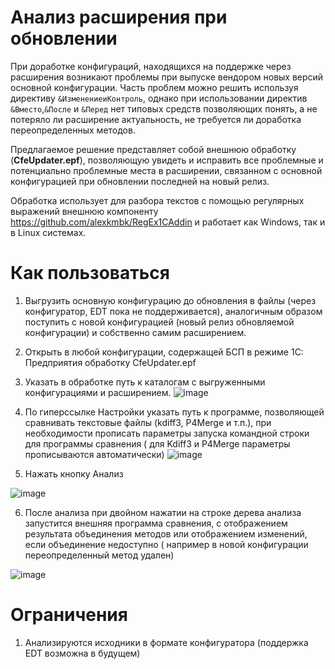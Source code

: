 # Анализ расширения при обновлении
При доработке конфигураций, находящихся на поддержке через расширения возникают проблемы при выпуске вендором новых версий основной конфигурации.
Часть проблем можно решить используя директиву ```&ИзменениеиКонтроль```, однако при использовании директив ```&Вместо```,```&После``` и ```&Перед``` нет типовых средств позволяющих понять, а не потеряло ли расширение актуальность, не требуется ли доработка переопределенных методов.
<br>

Предлагаемое решение представляет собой внешнюю обработку (**CfeUpdater.epf**), позволяющую увидеть и исправить все проблемные и потенциально проблемные места в расширении, связанном с основной конфигурацией при обновлении последней на новый релиз.
<br>

Обработка использует для разбора текстов с помощью регулярных выражений внешнюю компоненту https://github.com/alexkmbk/RegEx1CAddin и работает как Windows, так и в Linux системах.
# Как пользоваться
1. Выгрузить основную конфигурацию до обновления в файлы (через конфигуратор, EDT пока не поддерживается), аналогичным образом поступить с новой конфигурацией (новый релиз обновляемой конфигурации) и собственно самим расширением.
2. Открыть в любой конфигурации, содержащей БСП в режиме 1С: Предприятия обработку CfeUpdater.epf
3. Указать в обработке путь к каталогам с выгруженными конфигурациями и расширением.
![image](https://user-images.githubusercontent.com/6578710/208846995-cb4e0472-360a-4768-99b4-14aad40945ef.png)

4. По гиперссылке Настройки указать путь к программе, позволяющей сравнивать текстовые файлы (kdiff3, P4Merge и т.п.), при необходимости прописать параметры запуска командной строки для программы сравнения ( для Kdiff3 и P4Merge параметры прописываются автоматически)
![image](https://user-images.githubusercontent.com/6578710/208847707-306bdf86-4c71-4636-9160-6247275701f1.png)
 
 5. Нажать кнопку Анализ

![image](https://user-images.githubusercontent.com/6578710/211742138-a10a7095-731f-4de6-ae29-60409fa519a5.png)

 
 6. После анализа при двойном нажатии на строке дерева анализа запустится внешняя программа сравнения, с отображением результата объединения методов или отображением изменений, если объединение недоступно ( например в новой конфигурации переопределенный метод удален)
 
![image](https://user-images.githubusercontent.com/6578710/208848342-99a0b966-c9e9-4ef5-95a1-09f07d40c29d.png)

# Ограничения
1. Анализируются исходники в формате конфигуратора (поддержка EDT возможна в будущем)
